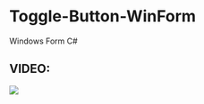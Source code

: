 # Toggle-Button-WinForm
Windows Form C#
<h2>VIDEO:</h2>
<a href="https://youtu.be/m7Iv6xfjnuw" target="_blank">
  <img src="https://rjcodeadvance.com/wp-content/uploads/2021/05/Screenshot-2021-04-29-120222.png"/>
</a>
